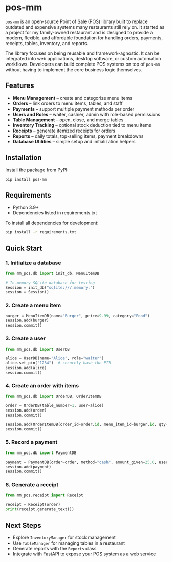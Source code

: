 # pos-mm

`pos-mm` is an open-source Point of Sale (POS) library built to replace outdated and expensive systems many restaurants still rely on. It started as a project for my family-owned restaurant and is designed to provide a modern, flexible, and affordable foundation for handling orders, payments, receipts, tables, inventory, and reports.

The library focuses on being reusable and framework-agnostic. It can be integrated into web applications, desktop software, or custom automation workflows. Developers can build complete POS systems on top of `pos-mm` without having to implement the core business logic themselves.

## Features

- **Menu Management** – create and categorize menu items
- **Orders** – link orders to menu items, tables, and staff
- **Payments** – support multiple payment methods per order
- **Users and Roles** – waiter, cashier, admin with role-based permissions
- **Table Management** – open, close, and merge tables
- **Inventory Tracking** – optional stock deduction tied to menu items
- **Receipts** – generate itemized receipts for orders
- **Reports** – daily totals, top-selling items, payment breakdowns
- **Database Utilities** – simple setup and initialization helpers

 ## Installation

Install the package from PyPI:

```bash
pip install pos-mm
```

## Requirements
- Python 3.9+
- Dependencies listed in requirements.txt

To install all dependencies for development:

```bash
pip install -r requirements.txt
```

## Quick Start

### 1. Initialize a database

```python
from mm_pos.db import init_db, MenuItemDB

# In-memory SQLite database for testing
Session = init_db("sqlite:///:memory:")
session = Session()
```

### 2. Create a menu item

```python
burger = MenuItemDB(name="Burger", price=9.99, category="Food")
session.add(burger)
session.commit()
```

### 3. Create a user

```python
from mm_pos.db import UserDB

alice = UserDB(name="Alice", role="waiter")
alice.set_pin("1234")  # securely hash the PIN
session.add(alice)
session.commit()
```

### 4. Create an order with items

```python
from mm_pos.db import OrderDB, OrderItemDB

order = OrderDB(table_number=1, user=alice)
session.add(order)
session.commit()

session.add(OrderItemDB(order_id=order.id, menu_item_id=burger.id, qty=2))
session.commit()
```

### 5. Record a payment

```python
from mm_pos.db import PaymentDB

payment = PaymentDB(order=order, method="cash", amount_given=25.0, user=alice)
session.add(payment)
session.commit()
```

### 6. Generate a receipt

```python
from mm_pos.receipt import Receipt

receipt = Receipt(order)
print(receipt.generate_text())
```

## Next Steps

- Explore `InventoryManager` for stock management
- Use `TableManager` for managing tables in a restaurant
- Generate reports with the `Reports` class
- Integrate with FastAPI to expose your POS system as a web service
